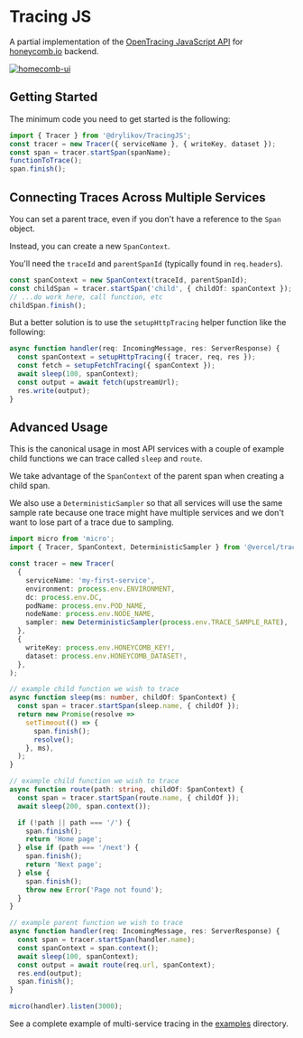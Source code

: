 # Tracing JS 

A partial implementation of the [OpenTracing JavaScript API](https://opentracing-javascript.surge.sh) for [honeycomb.io](https://www.honeycomb.io) backend.

[![homecomb-ui](https://user-images.githubusercontent.com/229881/53371218-a1a09000-391d-11e9-9956-8ee2b5d62a0f.png)](https://ui.honeycomb.io)

## Getting Started

The minimum code you need to get started is the following:

```ts
import { Tracer } from '@drylikov/TracingJS';
const tracer = new Tracer({ serviceName }, { writeKey, dataset });
const span = tracer.startSpan(spanName);
functionToTrace();
span.finish();
```

## Connecting Traces Across Multiple Services

You can set a parent trace, even if you don't have a reference to the `Span` object.

Instead, you can create a new `SpanContext`.

You'll need the `traceId` and `parentSpanId` (typically found in `req.headers`).

```ts
const spanContext = new SpanContext(traceId, parentSpanId);
const childSpan = tracer.startSpan('child', { childOf: spanContext });
// ...do work here, call function, etc
childSpan.finish();
```

But a better solution is to use the `setupHttpTracing` helper function like the following:

```ts
async function handler(req: IncomingMessage, res: ServerResponse) {
  const spanContext = setupHttpTracing({ tracer, req, res });
  const fetch = setupFetchTracing({ spanContext });
  await sleep(100, spanContext);
  const output = await fetch(upstreamUrl);
  res.write(output);
}
```

## Advanced Usage

This is the canonical usage in most API services with a couple of example child functions we can trace called `sleep` and `route`.

We take advantage of the `SpanContext` of the parent span when creating a child span.

We also use a `DeterministicSampler` so that all services will use the same sample rate because one trace might have multiple services and we don't want to lose part of a trace due to sampling.

```ts
import micro from 'micro';
import { Tracer, SpanContext, DeterministicSampler } from '@vercel/tracing-js';

const tracer = new Tracer(
  {
    serviceName: 'my-first-service',
    environment: process.env.ENVIRONMENT,
    dc: process.env.DC,
    podName: process.env.POD_NAME,
    nodeName: process.env.NODE_NAME,
    sampler: new DeterministicSampler(process.env.TRACE_SAMPLE_RATE),
  },
  {
    writeKey: process.env.HONEYCOMB_KEY!,
    dataset: process.env.HONEYCOMB_DATASET!,
  },
);

// example child function we wish to trace
async function sleep(ms: number, childOf: SpanContext) {
  const span = tracer.startSpan(sleep.name, { childOf });
  return new Promise(resolve =>
    setTimeout(() => {
      span.finish();
      resolve();
    }, ms),
  );
}

// example child function we wish to trace
async function route(path: string, childOf: SpanContext) {
  const span = tracer.startSpan(route.name, { childOf });
  await sleep(200, span.context());

  if (!path || path === '/') {
    span.finish();
    return 'Home page';
  } else if (path === '/next') {
    span.finish();
    return 'Next page';
  } else {
    span.finish();
    throw new Error('Page not found');
  }
}

// example parent function we wish to trace
async function handler(req: IncomingMessage, res: ServerResponse) {
  const span = tracer.startSpan(handler.name);
  const spanContext = span.context();
  await sleep(100, spanContext);
  const output = await route(req.url, spanContext);
  res.end(output);
  span.finish();
}

micro(handler).listen(3000);
```

See a complete example of multi-service tracing in the [examples](https://github.com/drylikov/TracingJS/tree/drylikov/examples) directory.
